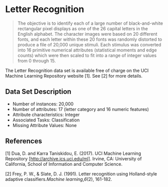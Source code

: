 # Letter Recognition



> The objective is to identify each of a large number of black-and-white rectangular pixel displays as one of the 26 capital letters in the English alphabet. The character images were based on 20 different fonts, and each letter within these 20 fonts was randomly distorted to produce a file of 20,000 unique stimuli.  Each stimulus was converted into 16 primitive numerical attributes (statistical moments and edge counts) which were then scaled to fit into a range of integer values from 0 through 15.

The Letter Recognition data set is available free of charge on the UCI Machine Learning Repository website [1]. See [2] for more details.

## Data Set Description

- Number of instances: 20,000
- Number of attributes: 17 (letter category and 16 numeric features)
- Attribute characteristics: Integer
- Associated Tasks: Classification
- Missing Attribute Values: None


## References

[1] Dua, D. and Karra Taniskidou, E. (2017). UCI Machine Learning Repository [http://archive.ics.uci.edu/ml]. Irvine, CA: University of California, School of Information and Computer Science.



[2] Frey, P. W., & Slate, D. J. (1991). Letter recognition using Holland-style adaptive classifiers.*Machine learning*,*6*(2), 161-182.
